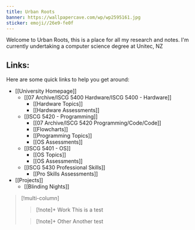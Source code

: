 ```yaml
---
title: Urban Roots
banner: https://wallpapercave.com/wp/wp2595161.jpg
sticker: emoji//26e9-fe0f
---
```

Welcome to Urban Roots, this is a place for all my research and notes. I'm currently undertaking a computer science degree at Unitec, NZ

## Links:
Here are some quick links to help you get around:
- [[University Homepage]]
	- [[07 Archive/ISCG 5400 Hardware/ISCG 5400 - Hardware]]
		- [[Hardware Topics]]
		- [[Hardware Assessments]]
	- [[ISCG 5420 - Programming]]
		- [[07 Archive/ISCG 5420 Programming/Code/Code]]
		- [[Flowcharts]]
		- [[Programming Topics]]
		- [[OS Assessments]]
	- [[ISCG 5401 - OS]]
		- [[OS Topics]]
		- [[OS Assessments]]
	- [[ISCG 5430 Professional Skills]]
		- [[Pro Skills Assessments]]
- [[Projects]]
	- [[Blinding Nights]]

> [!multi-column]
> 
> > [!note]+ Work
> > This is a test
> 
> > [!note]+ Other
> > Another test

